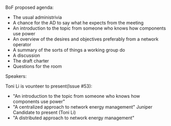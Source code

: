BoF proposed agenda:


-	The usual administrivia
-	A chance for the AD to say what he expects from the meeting
-	An introduction to the topic from someone who knows how components use power
-	An overview of the desires and objectives preferably from a network operator
-	A summary of the sorts of things a working group do
-	A discussion
-	The draft charter
-	Questions for the room



Speakers:

Toni Li is vounteer to present(Issue #53):
- "An introduction to the topic from someone who knows how components use power"
- "A centralized approach to network energy management" 
Juniper Candidate to present (Toni Li)
- "A distributed approach to network energy management"